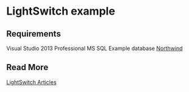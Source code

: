 # LightSwitch example

## Requirements

Visual Studio 2013 Professional
MS SQL
Example database [Northwind](https://github.com/Microsoft/sql-server-samples/tree/master/samples/databases/northwind-pubs)

## Read More

[LightSwitch Articles](http://vbcity.com/blogs/xtab/archive/tags/LightSwitch/default.aspx)
